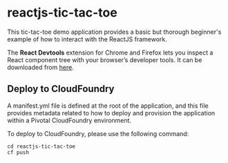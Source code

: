 # reactjs-tic-tac-toe

This tic-tac-toe demo application provides a basic but thorough beginner's example of how to interact with the ReactJS 
framework.

The **React Devtools** extension for Chrome and Firefox lets you inspect a React component tree with your browser’s developer tools.
It can be downloaded from [here](https://chrome.google.com/webstore/detail/react-developer-tools/fmkadmapgofadopljbjfkapdkoienihi/related?hl=en).

## Deploy to CloudFoundry

A manifest.yml file is defined at the root of the application, and this file provides metadata related to how to deploy
and provision the application within a Pivotal CloudFoundry environment.

To deploy to CloudFoundry, please use the following command:

```
cd reactjs-tic-tac-toe
cf push
```